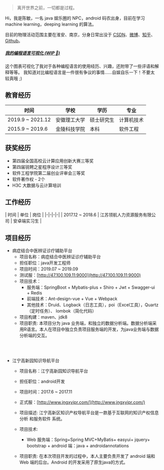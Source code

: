 > 离开世界之前，一切都是过程。

Hi，我是陈敏，一名 java 娱乐圈的 NPC，android 码农出身，目前在学习 machine learning，deeping learning 的算法。

目前的物理活动范围主要在淮安、南京，分身日常出没于 [CSDN](https://blog.csdn.net/pentiumCM)、[微博](https://weibo.com/pentiumCM)、[知乎]()、[Github](https://github.com/pentiumCM)。



##### [我的编程语言可视化 (WIP 🚧)]()

这个图表可视化了我对于各种编程语言的使用经历、兴趣，还附带了一些评语和解释等等。 我知道对比编程语言是一件很有争议的事情……自娱自乐一下！不要太较真哦 ;)



## 教育经历

| 时间 | 学校 | 学历 | 专业 |
|-|-|-|-|
| 2019.9 ~ 2021.12| 安徽理工大学 | 硕士研究生 |计算机技术|
| 2015.9 ~ 2019.6 | 金陵科技学院| 本科 | 软件工程 |


## 获奖经历
+ 第四届全国高校云计算应用创新大赛三等奖
+ 第四届锐聘之星程序设计三等奖
+ 软件工程学院第二届创业评审会三等奖
+ 软件著作权 - 2个 
+ H3C 大数据与云计算培训 

## 工作经历

| 时间 | 单位 | 岗位 |
|-|-|-|-|
| 2017.12 ~ 2018.6 | 江苏领航人力资源服务有限公司 | 安卓端实习生 |

## 项目经历
+ 病症结合中医辨证诊疗辅助平台
  + 项目名称：病症结合中医辨证诊疗辅助平台  
  + 担任职位：java开发工程师  
  + 项目时间：2019.07 ~ 2019.09
  + 测试服：[http://47.100.109.11:9000](http://47.100.109.11:9000)
  + 项目技术：
    + 服务端：SpringBoot + Mybatis-plus + Shiro + Jwt + Swagger-ui + Redis                      
    + 前端技术：Ant-design-vue + Vue + Webpack  
    + 其他技术：Druid、Logback（日志工具），poi（Excel工具），Quartz（定时任务）、  lombok（简化代码） 
   + 项目构建：maven、jdk8 
   + 项目职责: 本项目分为 java 业务端，和独立的数据分析端。数据分析端采用R语言。本人在项目中独立负责项目服务端的开发，为java业务端与数据分析端的交互。 
<br>
<br>


+ 江宁高新园知识导航平台
  + 项目名称：江宁高新园知识导航平台   
  + 担任职位：android开发  
  + 项目时间：2017.6 ~ 2017.11 
  + 正式服：[http://www.jngxyipr.com/](http://www.jngxyipr.com/) 
  + 项目描述: 江宁高新区知识产权导航平台是一款基于互联网的知识产权信息分析 和服务软件 系统。 

  + 项目技术:     
    + Web 服务端：Spring+Spring MVC+MyBatis+ easyui+ jquery+ bootstrap                                                         + android 端：java + androidannotations 
  + 项目职责:  在本次项目开发的过程中，本人主要负责开发了 android 端和 Web 端的后台。Android 的开发采用了原生java的方式。


